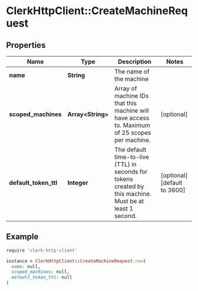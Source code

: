 # ClerkHttpClient::CreateMachineRequest

## Properties

| Name | Type | Description | Notes |
| ---- | ---- | ----------- | ----- |
| **name** | **String** | The name of the machine |  |
| **scoped_machines** | **Array&lt;String&gt;** | Array of machine IDs that this machine will have access to. Maximum of 25 scopes per machine. | [optional] |
| **default_token_ttl** | **Integer** | The default time-to-live (TTL) in seconds for tokens created by this machine. Must be at least 1 second. | [optional][default to 3600] |

## Example

```ruby
require 'clerk-http-client'

instance = ClerkHttpClient::CreateMachineRequest.new(
  name: null,
  scoped_machines: null,
  default_token_ttl: null
)
```

